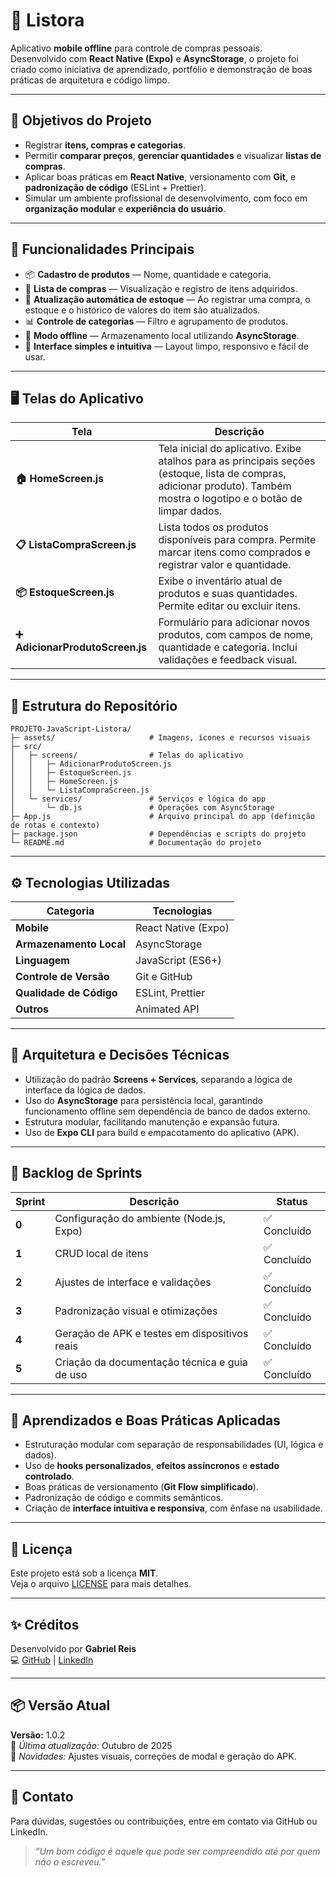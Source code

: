 # 📱 Listora

Aplicativo **mobile offline** para controle de compras pessoais.  
Desenvolvido com **React Native (Expo)** e **AsyncStorage**, o projeto foi criado como iniciativa de aprendizado, portfólio e demonstração de boas práticas de arquitetura e código limpo.

---

## 🚀 Objetivos do Projeto

- Registrar **itens, compras e categorias**.  
- Permitir **comparar preços**, **gerenciar quantidades** e visualizar **listas de compras**.  
- Aplicar boas práticas em **React Native**, versionamento com **Git**, e **padronização de código** (ESLint + Prettier).  
- Simular um ambiente profissional de desenvolvimento, com foco em **organização modular** e **experiência do usuário**.  

---

## 🧩 Funcionalidades Principais

- 📦 **Cadastro de produtos** — Nome, quantidade e categoria.  
- 🛒 **Lista de compras** — Visualização e registro de itens adquiridos.  
- 🔁 **Atualização automática de estoque** — Ao registrar uma compra, o estoque e o histórico de valores do item são atualizados. 
- 📊 **Controle de categorias** — Filtro e agrupamento de produtos.  
- 💾 **Modo offline** — Armazenamento local utilizando **AsyncStorage**.  
- 🧹 **Interface simples e intuitiva** — Layout limpo, responsivo e fácil de usar.  

---

## 🖥️ Telas do Aplicativo

| Tela | Descrição |
|------|------------|
| **🏠 HomeScreen.js** | Tela inicial do aplicativo. Exibe atalhos para as principais seções (estoque, lista de compras, adicionar produto). Também mostra o logotipo e o botão de limpar dados. |
| **📋 ListaCompraScreen.js** | Lista todos os produtos disponíveis para compra. Permite marcar itens como comprados e registrar valor e quantidade. |
| **📦 EstoqueScreen.js** | Exibe o inventário atual de produtos e suas quantidades. Permite editar ou excluir itens. |
| **➕ AdicionarProdutoScreen.js** | Formulário para adicionar novos produtos, com campos de nome, quantidade e categoria. Inclui validações e feedback visual. |

---

## 📂 Estrutura do Repositório

```
PROJETO-JavaScript-Listora/
├─ assets/                     # Imagens, ícones e recursos visuais
├─ src/                        
│   ├─ screens/                # Telas do aplicativo
│   │   ├─ AdicionarProdutoScreen.js
│   │   ├─ EstoqueScreen.js
│   │   ├─ HomeScreen.js
│   │   └─ ListaCompraScreen.js
│   └─ services/               # Serviços e lógica do app
│       └─ db.js               # Operações com AsyncStorage
├─ App.js                      # Arquivo principal do app (definição de rotas e contexto)
├─ package.json                # Dependências e scripts do projeto
└─ README.md                   # Documentação do projeto
```

---

## ⚙️ Tecnologias Utilizadas

| Categoria | Tecnologias |
|------------|--------------|
| **Mobile** | React Native (Expo) |
| **Armazenamento Local** | AsyncStorage |
| **Linguagem** | JavaScript (ES6+) |
| **Controle de Versão** | Git e GitHub |
| **Qualidade de Código** | ESLint, Prettier |
| **Outros** | Animated API |

---

## 🧱 Arquitetura e Decisões Técnicas

- Utilização do padrão **Screens + Services**, separando a lógica de interface da lógica de dados.  
- Uso do **AsyncStorage** para persistência local, garantindo funcionamento offline sem dependência de banco de dados externo.   
- Estrutura modular, facilitando manutenção e expansão futura.  
- Uso de **Expo CLI** para build e empacotamento do aplicativo (APK).  

---

## 🧩 Backlog de Sprints

| Sprint | Descrição | Status |
|--------|------------|--------|
| **0** | Configuração do ambiente (Node.js, Expo) | ✅ Concluído |
| **1** | CRUD local de itens | ✅ Concluído |
| **2** | Ajustes de interface e validações | ✅ Concluído |
| **3** | Padronização visual e otimizações | ✅ Concluído |
| **4** | Geração de APK e testes em dispositivos reais | ✅ Concluído |
| **5** | Criação da documentação técnica e guia de uso | ✅ Concluído |

---

## 🧠 Aprendizados e Boas Práticas Aplicadas

- Estruturação modular com separação de responsabilidades (UI, lógica e dados).  
- Uso de **hooks personalizados**, **efeitos assíncronos** e **estado controlado**.  
- Boas práticas de versionamento (**Git Flow simplificado**).  
- Padronização de código e commits semânticos.  
- Criação de **interface intuitiva e responsiva**, com ênfase na usabilidade.  

---

## 📄 Licença

Este projeto está sob a licença **MIT**.  
Veja o arquivo [LICENSE](LICENSE) para mais detalhes.

---

## ✨ Créditos

Desenvolvido por **Gabriel Reis**  
💻 [GitHub](https://github.com/RElSLIMA) | [LinkedIn](https://www.linkedin.com/in/gabriel-reis-b8b152198/)

---

## 📦 Versão Atual

**Versão:** 1.0.2  
📅 *Última atualização:* Outubro de 2025  
📝 *Novidades:* Ajustes visuais, correções de modal e geração do APK.  

---

## 💬 Contato

Para dúvidas, sugestões ou contribuições, entre em contato via GitHub ou LinkedIn.  
> *“Um bom código é aquele que pode ser compreendido até por quem não o escreveu.”*
